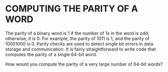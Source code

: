# COMPUTING THE PARITY OF A WORD

The parity of a binary word is 1 if the number of 1s in the word is odd; otherwise, it is 0. For example, the parity of 1011 is 1, and the parity of 10001000 is 0. Parity checks are used to detect single bit errors in data storage and communication. It is fairly straightforward to write code that computes the parity of a single 64-bit word.

How would you compute the parity of a very large number of 64-bit words?